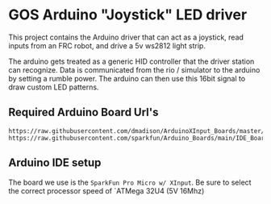 # GOS Arduino "Joystick" LED driver
This project contains the Arduino driver that can act as a joystick, read inputs from an FRC robot, and drive a 5v ws2812 light strip.

The arduino gets treated as a generic HID controller that the driver station can recognize. Data is communicated from the rio / simulator to the arduino by setting a rumble power. The arduino can then use this 16bit signal to draw custom LED patterns.


## Required Arduino Board Url's

```
https://raw.githubusercontent.com/dmadison/ArduinoXInput_Boards/master/package_dmadison_xinput_index.json
https://raw.githubusercontent.com/sparkfun/Arduino_Boards/main/IDE_Board_Manager/package_sparkfun_index.json
```

## Arduino IDE setup
The board we use is the `SparkFun Pro Micro w/ XInput`. Be sure to select the correct processor speed of `ATMega 32U4 (5V 16Mhz)